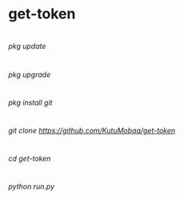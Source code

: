 # get-token

#
*pkg update*
#
*pkg upgrade*
#
*pkg install git*
#
_git clone https://github.com/KutuMobaa/get-token_
#
*cd get-token*
#
*python run.py*
#
